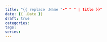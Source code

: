 ```yaml
---
title: "{{ replace .Name "-" " " | title }}"
date: {{ .Date }}
draft: true
categories:
tags:
series:
---
```


